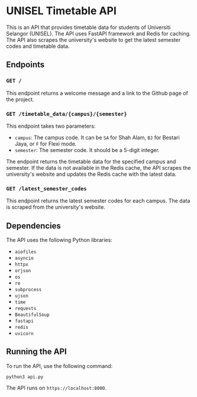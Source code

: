 # UNISEL Timetable API

This is an API that provides timetable data for students of Universiti Selangor (UNISEL). The API uses FastAPI framework and Redis for caching. The API also scrapes the university's website to get the latest semester codes and timetable data.

## Endpoints

### `GET /`

This endpoint returns a welcome message and a link to the Github page of the project.

### `GET /timetable_data/{campus}/{semester}`

This endpoint takes two parameters:

- `campus`: The campus code. It can be `SA` for Shah Alam, `BJ` for Bestari Jaya, or `F` for Flexi mode.
- `semester`: The semester code. It should be a 5-digit integer.

The endpoint returns the timetable data for the specified campus and semester. If the data is not available in the Redis cache, the API scrapes the university's website and updates the Redis cache with the latest data.

### `GET /latest_semester_codes`

This endpoint returns the latest semester codes for each campus. The data is scraped from the university's website.

## Dependencies

The API uses the following Python libraries:

- `aiofiles`
- `asyncio`
- `httpx`
- `orjson`
- `os`
- `re`
- `subprocess`
- `ujson`
- `time`
- `requests`
- `BeautifulSoup`
- `fastapi`
- `redis`
- `uvicorn`

## Running the API

To run the API, use the following command:
```
python3 api.py
```

The API runs on `https://localhost:8000`.
